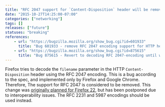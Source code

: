 ```yaml
---
title: "RFC 2047 support for `Content-Disposition` header will be removed"
date: "2015-10-27T14:25:00-07:00"
categories: ["networking"]
tags: []
releases: ["future"]
statuses: "breaking"
references:
    - url: "https://bugzilla.mozilla.org/show_bug.cgi?id=601933"
      title: "Bug 601933 - remove RFC 2047 encoding support for HTTP header field parameters"
    - url: "https://bugzilla.mozilla.org/show_bug.cgi?id=875615"
      title: "Bug 875615 - Revert to decoding RFC 2047-encoding until we have telemetry on usage"
---
```

Firefox tries to decode the `filename` parameter in the HTTP `Content-Disposition` header using the RFC 2047 encoding. This is a bug according to the spec, and implemented only by Firefox and Google Chrome. Therefore, The support for RFC 2047 is considered to be removed. This change was [originally planned for Firefox 22](https://www.fxsitecompat.dev/en-CA/docs/2013/rfc-2047-encoding-support-for-http-header-field-parameters-has-been-removed/), but has been postponed due to interoperability issues. The RFC 2231 and 5987 encodings should be used instead.
